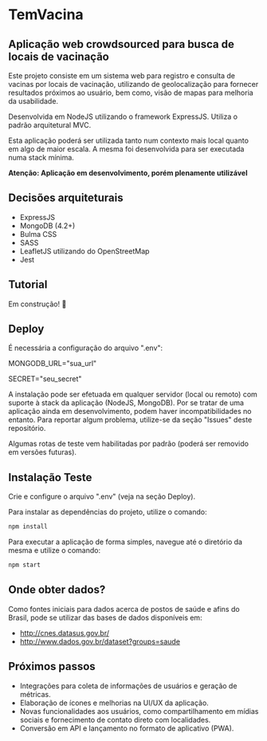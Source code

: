 # TemVacina

## Aplicação web crowdsourced para busca de locais de vacinação

Este projeto consiste em um sistema web para registro e consulta de vacinas por locais de vacinação, utilizando de geolocalização para fornecer resultados próximos ao usuário, bem como, visão de mapas para melhoria da usabilidade.

Desenvolvida em NodeJS utilizando o framework ExpressJS. Utiliza o padrão arquitetural MVC.

Esta aplicação poderá ser utilizada tanto num contexto mais local quanto em algo de maior escala. A mesma foi desenvolvida para ser executada numa stack mínima.


**Atenção: Aplicação em desenvolvimento, porém plenamente utilizável**

## Decisões arquiteturais

* ExpressJS
* MongoDB (4.2+)
* Bulma CSS
* SASS
* LeafletJS utilizando do OpenStreetMap
* Jest

## Tutorial


Em construção! 👷

## Deploy


É necessária a configuração do arquivo ".env":

MONGODB_URL="sua_url"

SECRET="seu_secret"

A instalação pode ser efetuada em qualquer servidor (local ou remoto) com suporte à stack da aplicação (NodeJS, MongoDB). Por se tratar de uma aplicação ainda em desenvolvimento, podem haver incompatibilidades no entanto. Para reportar algum problema, utilize-se da seção "Issues" deste repositório.

Algumas rotas de teste vem habilitadas por padrão (poderá ser removido em versões futuras).

## Instalação Teste


Crie e configure o arquivo ".env" (veja na seção Deploy).

Para instalar as dependências do projeto, utilize o comando:
```bash
npm install
```

Para executar a aplicação de forma simples, navegue até o diretório da mesma e utilize o comando:

```bash
npm start
```

## Onde obter dados?


Como fontes iniciais para dados acerca de postos de saúde e afins do Brasil, pode se utilizar das bases de dados disponíveis em:
* http://cnes.datasus.gov.br/
* http://www.dados.gov.br/dataset?groups=saude

## Próximos passos


- Integrações para coleta de informações de usuários e geração de métricas.
- Elaboração de ícones e melhorias na UI/UX da aplicação.
- Novas funcionalidades aos usuários, como compartilhamento em mídias sociais e fornecimento de contato direto com localidades.
- Conversão em API e lançamento no formato de aplicativo (PWA).